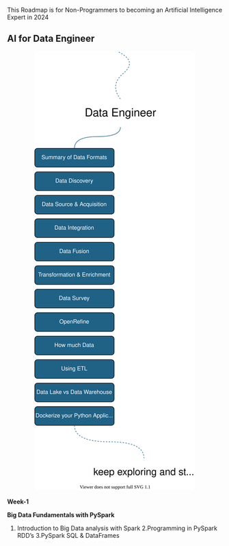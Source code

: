 

This Roadmap is for Non-Programmers to becoming an Artificial Intelligence Expert in 2024

## AI for Data Engineer

<p align="center">
       <img src="../images/data_engineer.svg"/>
  </a>
</p>

**Week-1**

**Big Data Fundamentals with PySpark**

1. Introduction to Big Data analysis with Spark
2.Programming in PySpark RDD’s
3.PySpark SQL & DataFrames
